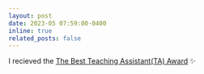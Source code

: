 ```yaml
---
layout: post
date: 2023-05 07:59:00-0400
inline: true
related_posts: false
---
```


<!-- A simple inline announcement with Markdown emoji! :sparkles: :smile: -->

I recieved the [The Best Teaching Assistant(TA) Award](https://atu.ac.ir/en) :sparkles:
